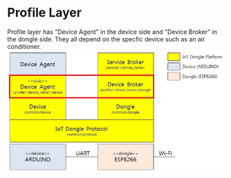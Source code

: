 # Profile Layer
Profile layer has "Device Agent" in the device side and "Device Broker" in the dongle side. They all depend on the specfic device such as an air conditioner.
![Alt text](/document/image/IoT_dongle_platform_profile.jpg?raw=true "Profile Layer in IoT Dongle Platform")
